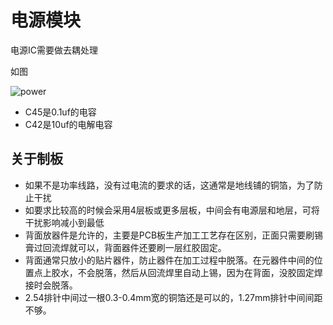 # 电源模块

电源IC需要做去耦处理

如图

![power](http://ww2.sinaimg.cn/large/a74ecc4cjw1e0ky46fhnhj.jpg)

* C45是0.1uf的电容
* C42是10uf的电解电容

## 关于制板

* 如果不是功率线路，没有过电流的要求的话，这通常是地线铺的铜箔，为了防止干扰
* 如要求比较高的时候会采用4层板或更多层板，中间会有电源层和地层，可将干扰影响减小到最低
* 背面放器件是允许的，主要是PCB板生产加工工艺存在区别，正面只需要刷锡膏过回流焊就可以，背面器件还要刷一层红胶固定。
* 背面通常只放小的贴片器件，防止器件在加工过程中脱落。在元器件中间的位置点上胶水，不会脱落，然后从回流焊里自动上锡，因为在背面，没胶固定焊接时会脱落。
* 2.54排针中间过一根0.3-0.4mm宽的铜箔还是可以的，1.27mm排针中间间距不够。
